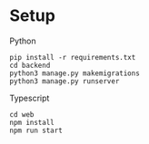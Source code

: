 # Setup

Python

```
pip install -r requirements.txt
cd backend
python3 manage.py makemigrations
python3 manage.py runserver
```

Typescript

```
cd web
npm install
npm run start
```
